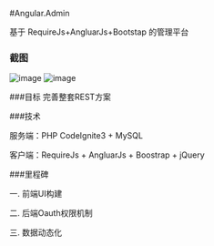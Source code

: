 #Angular.Admin

基于 RequireJs+AngluarJs+Bootstap 的管理平台

### 截图
![image](http://angular.html.ctolog.com/screen/1.png)
![image](http://angular.html.ctolog.com/screen/2.png)

###目标
完善整套REST方案

###技术

服务端：PHP CodeIgnite3 + MySQL

客户端：RequireJs + AngluarJs + Boostrap + jQuery

###里程碑

一. 前端UI构建

二. 后端Oauth权限机制

三. 数据动态化 